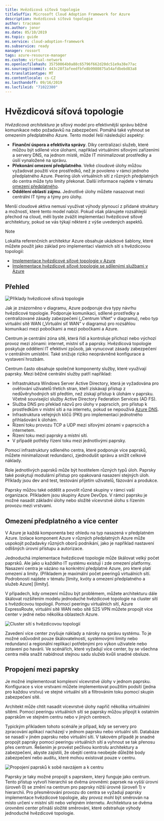 ```yaml
---
title: Hvězdicová síťová topologie
titleSuffix: Microsoft Cloud Adoption Framework for Azure
description: Hvězdicová síťová topologie
author: tracsman
ms.author: jonor
ms.date: 05/10/2019
ms.topic: guide
ms.service: cloud-adoption-framework
ms.subservice: ready
manager: rossort
tags: azure-resource-manager
ms.custom: virtual-network
ms.openlocfilehash: 35750064b0a88c65796f662d20dc51e9a38e77ac
ms.sourcegitcommit: 443c28f3afeedfbfe8b9980875a54afdbebd83a8
ms.translationtype: MT
ms.contentlocale: cs-CZ
ms.lasthandoff: 09/16/2019
ms.locfileid: "71022380"
---
```

# <a name="hub-and-spoke-network-topology"></a>Hvězdicová síťová topologie

*Hvězdicová architektura* je síťový model pro efektivnější správu běžné komunikace nebo požadavků na zabezpečení. Pomáhá také vyhnout se omezením předplatného Azure. Tento model řeší následující aspekty:

- **Finanční úspora a efektivita správy**. Díky centralizaci služeb, které můžou být sdílené více úlohami, například virtuálními síťovými zařízeními a servery DNS, na jednom místě, může IT minimalizovat prostředky a úsilí vynaložené na správu.
- **Překonání omezení předplatného**. Velké cloudové úlohy můžou vyžadovat použití více prostředků, než je povoleno v rámci jednoho předplatného Azure. Peering úloh virtuálních sítí z různých předplatných do centra může tyto limity překonat. Další informace najdete v tématu [omezení předplatného](https://docs.microsoft.com/azure/azure-subscription-service-limits).
- **Oddělení oblastí zájmu.** Jednotlivé úlohy můžete nasazovat mezi centrální IT týmy a týmy pro úlohy.

Menší cloudové aktiva nemusí využívat výhody plynoucí z přidané struktury a možností, které tento model nabízí. Pokud však plánujete rozsáhlejší přechod na cloud, měli byste zvážit implementaci hvězdicové síťové architektury, pokud se vás týkají některé z výše uvedených aspektů.

> [!NOTE]
> Lokalita referenčních architektur Azure obsahuje ukázkové šablony, které můžete použít jako základ pro implementaci vlastních sítí s hvězdicovou topologií:
>
> - [Implementace hvězdicové síťové topologie v Azure](https://docs.microsoft.com/azure/architecture/reference-architectures/hybrid-networking/hub-spoke)
> - [Implementace hvězdicové síťové topologie se sdílenými službami v Azure](https://docs.microsoft.com/azure/architecture/reference-architectures/hybrid-networking/shared-services)

## <a name="overview"></a>Přehled

![Příklady hvězdicové síťová topologie][1]

Jak je znázorněno v diagramu, Azure podporuje dva typy návrhu hvězdicové topologie. Podporuje komunikaci, sdílené prostředky a centralizované zásady zabezpečení („Centrum VNet“ v diagramu), nebo typ virtuální sítě WAN („Virtuální síť WAN“ v diagramu) pro rozsáhlou komunikaci mezi pobočkami a mezi pobočkami a Azure.

Centrum je centrální zóna sítě, která řídí a kontroluje příchozí nebo výchozí provoz mezi zónami: internet, místní síť a paprsky. Hvězdicová topologie poskytuje oddělení IT efektivní způsob, jak vynucovat zásady zabezpečení v centrálním umístění. Také snižuje riziko neoprávněné konfigurace a vystavení hrozbám.

Centrum často obsahuje společné komponenty služby, které využívají paprsky. Mezi běžné centrální služby patří například:

- Infrastruktura Windows Server Active Directory, která je vyžadována pro ověřování uživatelů třetích stran, kteří získávají přístup z nedůvěryhodných sítí předtím, než získají přístup k úlohám v paprsku. Včetně související služby Active Directory Federation Services (AD FS).
- Služba DNS pro překlad názvů pro úlohy v paprscích, pro přístup k prostředkům v místní síti a na internetu, pokud se nepoužívá [Azure DNS](https://docs.microsoft.com/azure/dns/dns-overview).
- Infrastruktura veřejných klíčů (PKI) pro implementaci jednotného přihlašování k úlohám.
- Řízení toku provozu TCP a UDP mezi síťovými zónami v paprscích a internetem.
- Řízení toku mezi paprsky a místní sítí.
- V případě potřeby řízení toku mezi jednotlivými paprsky.

Pomocí infrastruktury sdíleného centra, které podporuje více paprsků, můžete minimalizovat redundanci, zjednodušit správu a snížit celkové náklady.

Role jednotlivých paprsků může být hostitelem různých typů úloh. Paprsky také poskytují modulární přístup pro opakovaná nasazení stejných úloh. Příklady jsou dev and test, testování přijetím uživatelů, fázování a produkce.

Paprsky můžou také oddělit a povolit různé skupiny v rámci vaší organizace. Příkladem jsou skupiny Azure DevOps. V rámci paprsku je možné nasadit základní úlohy nebo složité vícevrstvé úlohu s řízením provozu mezi vrstvami.

## <a name="subscription-limits-and-multiple-hubs"></a>Omezení předplatného a více center

V Azure je každá komponenta bez ohledu na typ nasazená v předplatném Azure. Izolace komponent Azure v různých předplatných Azure může uspokojit požadavky různých oborů podnikání, jako je například nastavení odlišných úrovní přístupu a autorizace.

Jednoduchá implementace hvězdicové topologie může škálovat velký počet paprsků. Ale jako u každého IT systému existují i zde omezení platformy. Nasazení centra je vázáno na konkrétní předplatné Azure, pro které platí omezení a limity. (Příkladem je maximální počet peeringů virtuálních sítí. Podrobnosti najdete v tématu [limity, kvóty a omezení předplatného a služeb Azure] [limity].

V případech, kdy omezení můžou být problémem, můžete architekturu dále škálovat rozšířením modelu jednoduché hvězdicové topologie na cluster sítí s hvězdicovou topologií. Pomocí peeringu virtuálních sítí, Azure ExpressRoute, virtuální sítě WAN nebo sítě S2S VPN můžete propojit více center v jedné nebo několika oblastech Azure.

![Cluster sítí s hvězdicovou topologií][2]

Zavedení více center zvyšuje náklady a nároky na správu systému. To je možné odůvodnit pouze škálovatelností, systémovými limity nebo redundancí a regionální replikací potřebnými pro výkon uživatele nebo zotavení po havárii. Ve scénářích, které vyžadují více center, by se všechna centra měla snažit nabídnout stejnou sadu služeb kvůli snadné obsluze.

## <a name="interconnection-between-spokes"></a>Propojení mezi paprsky

Je možné implementovat komplexní vícevrstvé úlohy v jednom paprsku. Konfigurace s více vrstvami můžete implementovat použitím podsítí (jedna pro každou vrstvu) ve stejné virtuální síti a filtrováním toku pomocí skupin zabezpečení sítě.

Architekt může chtít nasadit vícevrstvé úlohy napříč několika virtuálními sítěmi. Pomocí peeringu virtuálních sítí se paprsky můžou připojit k ostatním paprskům ve stejném centru nebo v jiných centrech.

Typickým příkladem tohoto scénáře je případ, kdy se servery pro zpracování aplikací nacházejí v jednom paprsku nebo virtuální síti. Databáze se nasadí v jiném paprsku nebo virtuální síti. V takovém případě je snadné propojit paprsky pomocí peeringu virtuálních sítí a vyhnout se tak přenosu přes centrum. Řešením je provést pečlivou kontrolu architektury a zabezpečení, abyste zajistili, že obejití centra neobejde důležité body zabezpečení nebo auditu, které mohou existovat pouze v centru.

![Propojení paprsků k sobě navzájem a k centru][3]

Paprsky je taky možné propojit s paprskem, který funguje jako centrum. Tento přístup vytvoří hierarchii se dvěma úrovněmi: paprsek na vyšší úrovni (úroveň 0) se změní na centrum pro paprsky nižší úrovně (úroveň 1) v hierarchii. Pro přesměrování provozu do centra se vyžadují paprsky implementace hvězdicové topologie, aby provoz mohl být směrován na místo určení v místní síti nebo veřejném internetu. Architektura se dvěma úrovněmi center přináší složité směrování, které odstraňuje výhody jednoduché hvězdicové topologie.

<!-- images -->

[0]: ../../_images/azure-best-practices/network-redundant-equipment.png "Příklady překrytí komponent"
[1]: ../../_images/azure-best-practices/network-hub-spoke-high-level.png "Příklad vysoké úrovně hvězdicové topologie"
[2]: ../../_images/azure-best-practices/network-hub-spokes-cluster.png "Cluster sítí s hvězdicovou topologií"
[3]: ../../_images/azure-best-practices/network-spoke-to-spoke.png "Propojení mezi paprsky"
[4]: ../../_images/azure-best-practices/network-hub-spoke-block-level-diagram.png "Diagram na úrovni bloku hvězdicové topologie"
[5]: ../../_images/azure-best-practices/network-users-groups-subscriptions.png "Uživatelé, skupiny, předplatná a projekty"
[6]: ../../_images/azure-best-practices/network-infrastructure-high-level.png "Diagram vysoké úrovně infrastruktury"
[7]: ../../_images/azure-best-practices/network-high-level-perimeter-networks.png "Diagram vysoké úrovně infrastruktury"
[8]: ../../_images/azure-best-practices/network-vnet-peering-perimeter-networks.png "Peering virtuálních sítí a hraniční sítě"
[9]: ../../_images/azure-best-practices/network-high-level-diagram-monitoring.png "Diagram vysoké úrovně pro monitorování"
[10]: ../../_images/azure-best-practices/network-high-level-workloads.png "Diagram vysoké úrovně pro úlohu"

<!-- links -->

[PrivateDNS]: https://docs.microsoft.com/azure/dns/private-dns-overview
[VNetPeering]: https://docs.microsoft.com/azure/virtual-network/virtual-network-peering-overview
[user-defined-routes]: https://docs.microsoft.com/azure/virtual-network/virtual-networks-udr-overview
[RBAC]: https://docs.microsoft.com/azure/role-based-access-control/overview
[azure-ad]: https://docs.microsoft.com/azure/active-directory/active-directory-whatis
[VPN]: https://docs.microsoft.com/azure/vpn-gateway/vpn-gateway-about-vpngateways
[ExR]: https://docs.microsoft.com/azure/expressroute/expressroute-introduction
[ExRD]: https://docs.microsoft.com/azure/expressroute/expressroute-erdirect-about
[vWAN]: https://docs.microsoft.com/azure/virtual-wan/virtual-wan-about
[NVA]: https://docs.microsoft.com/azure/architecture/reference-architectures/dmz/nva-ha
[AzFW]: https://docs.microsoft.com/azure/firewall/overview
[SubMgmt]: ../../reference/azure-scaffold.md
[RGMgmt]: https://docs.microsoft.com/azure/azure-resource-manager/resource-group-overview
[DMZ]: https://docs.microsoft.com/azure/best-practices-network-security
[ALB]: https://docs.microsoft.com/azure/load-balancer/load-balancer-overview
[PIP]: https://docs.microsoft.com/azure/virtual-network/resource-groups-networking#public-ip-address
[AFD]: https://docs.microsoft.com/azure/frontdoor/front-door-overview
[AppGW]: https://docs.microsoft.com/azure/application-gateway/application-gateway-introduction
[WAF]: https://docs.microsoft.com/azure/application-gateway/application-gateway-web-application-firewall-overview
[Monitor]: https://docs.microsoft.com/azure/monitoring-and-diagnostics/
[ActLog]: https://docs.microsoft.com/azure/monitoring-and-diagnostics/monitoring-overview-activity-logs
[DiagLog]: https://docs.microsoft.com/azure/monitoring-and-diagnostics/monitoring-overview-of-diagnostic-logs
[nsg-log]: https://docs.microsoft.com/azure/virtual-network/virtual-network-nsg-manage-log
[OMS]: https://docs.microsoft.com/azure/operations-management-suite/operations-management-suite-overview
[NPM]: https://docs.microsoft.com/azure/log-analytics/log-analytics-network-performance-monitor
[NetWatch]: https://docs.microsoft.com/azure/network-watcher/network-watcher-monitoring-overview
[WebApps]: https://docs.microsoft.com/azure/app-service/
[HDI]: https://docs.microsoft.com/azure/hdinsight/hdinsight-hadoop-introduction
[EventHubs]: https://docs.microsoft.com/azure/event-hubs/event-hubs-what-is-event-hubs
[ServiceBus]: https://docs.microsoft.com/azure/service-bus-messaging/service-bus-messaging-overview
[traffic-manager]: https://docs.microsoft.com/azure/traffic-manager/traffic-manager-overview
